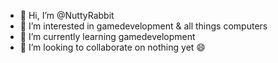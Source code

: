 - 👋 Hi, I’m @NuttyRabbit
- 👀 I’m interested in gamedevelopment & all things computers
- 🌱 I’m currently learning gamedevelopment
- 💞️ I’m looking to collaborate on nothing yet 😄 

<!---
NuttyRabbit/NuttyRabbit is a ✨ special ✨ repository because its `README.md` (this file) appears on your GitHub profile.
You can click the Preview link to take a look at your changes.
--->
